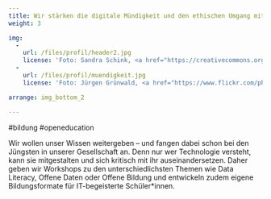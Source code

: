 ```yaml
---
title: Wir stärken die digitale Mündigkeit und den ethischen Umgang mit Technologie
weight: 3

img:
  -
    url: /files/profil/header2.jpg
    license: 'Foto: Sandra Schink, <a href="https://creativecommons.org/licenses/by/4.0/">CC BY 4.0</a> Jugend hackt'
  -
    url: /files/profil/muendigkeit.jpg
    license: 'Foto: Jürgen Grünwald, <a href="https://www.flickr.com/photos/okfde/38991698625/in/album-72157662998831677/">Jugend hackt in Österreich 2017</a>, <a href="https://creativecommons.org/licenses/by/4.0/">CC BY 4.0</a>'

arrange: img_bottom_2

---
```


#bildung
#openeducation

Wir wollen unser Wissen weitergeben – und fangen dabei schon bei den Jüngsten in unserer Gesellschaft an. Denn nur wer Technologie versteht, kann sie mitgestalten und sich kritisch mit ihr auseinandersetzen. Daher geben wir Workshops zu den unterschiedlichsten Themen wie Data Literacy, Offene Daten oder Offene Bildung und entwickeln zudem eigene Bildungsformate für IT-begeisterte Schüler*innen.
